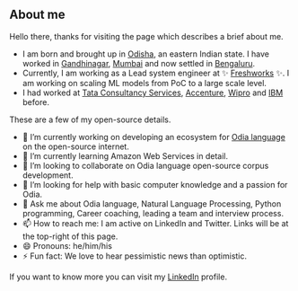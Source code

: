 ## About me

Hello there, thanks for visiting the page which describes a brief about me.
- I am born and brought up in [Odisha](https://en.wikipedia.org/wiki/Odisha), an eastern Indian state. I have worked in [Gandhinagar](https://en.wikipedia.org/wiki/Gandhinagar), [Mumbai](https://en.wikipedia.org/wiki/Mumbai) and now settled in [Bengaluru](https://en.wikipedia.org/wiki/Bengaluru).
- Currently, I am working as a Lead system engineer at ✨ [Freshworks](https://www.freshworks.com/) ✨. I am working on scaling ML models from PoC to a large scale level.  
- I had worked at [Tata Consultancy Services](https://en.wikipedia.org/wiki/Tata_Consultancy_Services), [Accenture](https://en.wikipedia.org/wiki/Accenture), [Wipro](https://en.wikipedia.org/wiki/Wipro) and [IBM](https://en.wikipedia.org/wiki/IBM) before.

These are a few of my open-source details.

- 🔭 I’m currently working on developing an ecosystem for [Odia language](https://en.wikipedia.org/wiki/Odia_language) on the open-source internet.
- 🌱 I’m currently learning Amazon Web Services in detail.
- 👯 I’m looking to collaborate on Odia language open-source corpus development.
- 🤔 I’m looking for help with basic computer knowledge and a passion for Odia.
- 💬 Ask me about Odia language, Natural Language Processing, Python programming, Career coaching, leading a team and interview process.
- 📫 How to reach me: I am active on LinkedIn and Twitter. Links will be at the top-right of this page.
- 😄 Pronouns: he/him/his
- ⚡ Fun fact: We love to hear pessimistic news than optimistic.

If you want to know more you can visit my [LinkedIn](https://www.linkedin.com/in/soumendrak/) profile.

